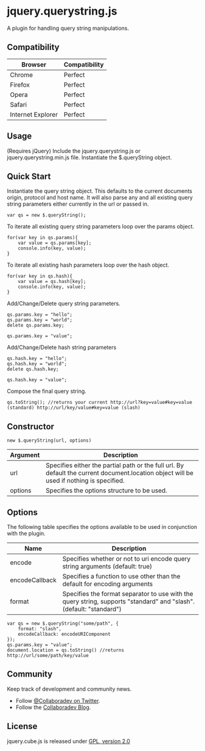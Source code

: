 jquery.querystring.js
==============

A plugin for handling query string manipulations.

## Compatibility

| Browser | Compatibility |
| ------- | ----- |
| Chrome | Perfect |
| Firefox | Perfect |
| Opera | Perfect |
| Safari | Perfect |
| Internet Explorer | Perfect |


## Usage

(Requires jQuery) Include the jquery.querystring.js or jquery.querystring.min.js file. Instantiate the $.queryString object.

## Quick Start

Instantiate the query string object. This defaults to the current documents origin, protocol and host name.  It will also parse any and all existing query string parameters either currently in the url or passed in.

    var qs = new $.queryString();

To iterate all existing query string parameters loop over the params object.

    for(var key in qs.params){
        var value = qs.params[key];
        console.info(key, value);
    }

To iterate all existing hash parameters loop over the hash object.

	for(var key in qs.hash){
		var value = qs.hash[key];
		console.info(key, value);
	}

Add/Change/Delete query string parameters.

    qs.params.key = "hello";
    qs.params.key = "world";
    delete qs.params.key;

    qs.params.key = "value";

Add/Change/Delete hash string parameters

	qs.hash.key = "hello";
	qs.hash.key = "world";
	delete qs.hash.key;

	qs.hash.key = "value";

Compose the final query string.

    qs.toString(); //returns your current http://url?key=value#key=value (standard) http://url/key/value#key=value (slash)

## Constructor

    new $.queryString(url, options)

| Argument | Description |
| -------- | ----------- |
| url | Specifies either the partial path or the full url. By default the current document.location object will be used if nothing is specified. |
| options | Specifies the options structure to be used. |

## Options

The following table specifies the options available to be used in conjunction with the plugin.

| Name | Description |
| ---- | ----------- |
| encode | Specifies whether or not to uri encode query string arguments (default: true) |
| encodeCallback | Specifies a function to use other than the default for encoding arguments |
| format | Specifies the format separator to use with the query string, supports "standard" and "slash". (default: "standard") |

    var qs = new $.queryString("some/path", {
        format: "slash",
		encodeCallback: encodeURIComponent
    });
    qs.params.key = "value";
    document.location = qs.toString() //returns http://url/some/path/key/value

## Community

Keep track of development and community news.

* Follow [@Collaboradev on Twitter](https://twitter.com/collaboradev).
* Follow the [Collaboradev Blog](http://www.collaboradev.com).

## License

jquery.cube.js is released under [GPL, version 2.0](http://www.gnu.org/licenses/gpl-2.0.html)


